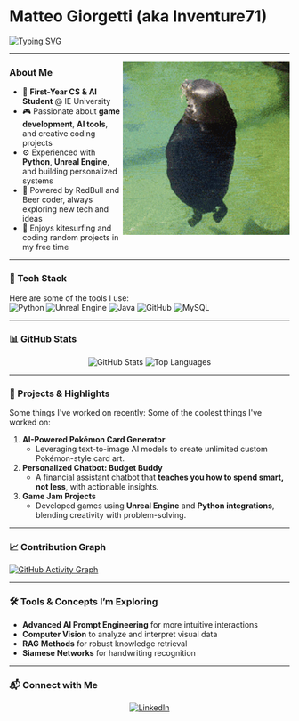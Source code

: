 # Matteo Giorgetti (aka Inventure71)

[![Typing SVG](https://readme-typing-svg.herokuapp.com?font=Fira+Code&size=20&pause=1000&color=1F7AEC&width=1000&lines=Computer+Science+%26+AI+Student;Game+Developer+%7C+AI+Enthusiast;Building+Smart+Tools+and+Creative+Projects)](https://git.io/typing-svg)

---

<img align="right" alt="GIF" src="./GIFs/RotatingSeal.gif" width="300"/>

### About Me
- 🧠 **First-Year CS & AI Student** @ IE University  
- 🎮 Passionate about **game development**, **AI tools**, and creative coding projects  
- ⚙️ Experienced with **Python**, **Unreal Engine**, and building personalized systems  
- 🍺 Powered by RedBull and Beer coder, always exploring new tech and ideas  
- 🌊 Enjoys kitesurfing and coding random projects in my free time  

---

### 🔧 Tech Stack
Here are some of the tools I use:<br>
![Python](https://img.shields.io/badge/-Python-3776AB?style=for-the-badge&logo=python&logoColor=white)
![Unreal Engine](https://img.shields.io/badge/-Unreal%20Engine-313131?style=for-the-badge&logo=unreal-engine&logoColor=white)
![Java](https://img.shields.io/badge/-Java-F89820?style=for-the-badge&logo=java&logoColor=white)
![GitHub](https://img.shields.io/badge/-GitHub-181717?style=for-the-badge&logo=github&logoColor=white)
![MySQL](https://img.shields.io/badge/-MySQL-4479A1?style=for-the-badge&logo=mysql&logoColor=white)

---

### 📊 GitHub Stats
<div align="center">
  <img src="https://github-readme-stats.vercel.app/api?username=Inventure71&show_icons=true&theme=github_dark" alt="GitHub Stats" height="180px"/>
  <img src="https://github-readme-stats.vercel.app/api/top-langs/?username=Inventure71&layout=compact&theme=github_dark" alt="Top Languages" height="180px"/>
</div>

---

### 🌟 Projects & Highlights
Some things I've worked on recently:
Some of the coolest things I've worked on:  
1. **AI-Powered Pokémon Card Generator**  
   - Leveraging text-to-image AI models to create unlimited custom Pokémon-style card art.  
2. **Personalized Chatbot: Budget Buddy**  
   - A financial assistant chatbot that **teaches you how to spend smart, not less**, with actionable insights.  
3. **Game Jam Projects**  
   - Developed games using **Unreal Engine** and **Python integrations**, blending creativity with problem-solving.

---

### 📈 Contribution Graph
[![GitHub Activity Graph](https://github-readme-activity-graph.vercel.app/graph?username=Inventure71&theme=github-dark)](https://github.com/ashutosh00710/github-readme-activity-graph)

---

### 🛠️ Tools & Concepts I’m Exploring
- **Advanced AI Prompt Engineering** for more intuitive interactions  
- **Computer Vision** to analyze and interpret visual data  
- **RAG Methods** for robust knowledge retrieval  
- **Siamese Networks** for handwriting recognition  

---

### 📬 Connect with Me
<div align="center">
  <a href="https://www.linkedin.com/in/matteo-giorgetti-026172247/">
    <img src="https://img.shields.io/badge/-LinkedIn-0A66C2?style=for-the-badge&logo=linkedin&logoColor=white" alt="LinkedIn">
  </a>
</div>

<!--
[![GitHub Streak](https://github-readme-streak-stats.herokuapp.com?user=Inventure71&theme=dark)](https://git.io/streak-stats)

<img align="right" alt="Coding" width="200" src="./GIFs/RotatingSeal.gif">


<img align="left" alt="Coding" width="200" src="./GIFs/AnimatedD.gif">

**Inventure71/Inventure71** is a ✨ _special_ ✨ repository because its `README.md` (this file) appears on your GitHub profile.

Here are some ideas to get you started:

- 🔭 I’m currently working on ...
- 🌱 I’m currently learning ...
- 👯 I’m looking to collaborate on ...
- 🤔 I’m looking for help with ...
- 💬 Ask me about ...
- 📫 How to reach me: ...
- 😄 Pronouns: ...
- ⚡ Fun fact: ...

<h3 align="left">Connect with me:</h3>
<p align="left">
<a href="your link" target="blank"><img align="center" src="https://cdn.jsdelivr.net/npm/simple-icons@3.0.1/icons/twitter.svg" alt="" height="30" width="40" /></a>
<a href="your link" target="blank"><img align="center" src="https://cdn.jsdelivr.net/npm/simple-icons@3.0.1/icons/linkedin.svg" alt="" height="30" width="40" /></a>
<a href="your link" target="blank"><img align="center" src="https://cdn.jsdelivr.net/npm/simple-icons@3.0.1/icons/instagram.svg" alt="" height="30" width="40" /></a>
<a href="your link" target="blank"><img align="center" src="https://cdn.jsdelivr.net/npm/simple-icons@3.0.1/icons/youtube.svg" alt="" height="30" width="40" /></a>
</p>
-->
